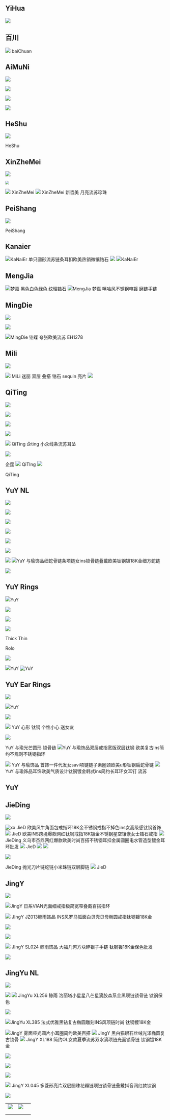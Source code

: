 ## YiHua

![](https://i.etsystatic.com/28765256/r/il/ec8cdf/4191283038/il_1588xN.4191283038_3a3p.jpg)

## 百川

![](https://i.etsystatic.com/28765256/r/il/534e3c/4174512495/il_1588xN.4174512495_13z2.jpg)
baiChuan

## AiMuNi

![](https://i.etsystatic.com/28765256/r/il/2bd8f1/3820469765/il_1588xN.3820469765_s4q3.jpg)

![](https://i.etsystatic.com/28765256/r/il/c5c3d6/3744725542/il_1588xN.3744725542_dug5.jpg)

![](https://i.etsystatic.com/28765256/r/il/2760d1/3796937471/il_1588xN.3796937471_dr3q.jpg)

![](https://i.etsystatic.com/28765256/r/il/bcce08/3746943202/il_1588xN.3746943202_n23u.jpg)

## HeShu

![](https://i.etsystatic.com/28765256/r/il/167977/3918562250/il_1588xN.3918562250_sqo8.jpg)

HeShu

## XinZheMei

![](https://i.etsystatic.com/28765256/r/il/28a6a0/4374237515/il_1588xN.4374237515_ph12.jpg)

<img src="https://i.etsystatic.com/28765256/r/il/27c6e5/4383251889/il_1588xN.4383251889_hx4u.jpg" style="zoom:67%;" />

![](https://i.etsystatic.com/28765256/r/il/702293/4564630552/il_1588xN.4564630552_im02.jpg)
XinZheMei
![](https://i.etsystatic.com/28765256/r/il/e9ce0c/4363014205/il_1588xN.4363014205_pj1g.jpg)
XinZheMei 新哲美 月亮流苏珍珠



## PeiShang

![](https://i.etsystatic.com/28765256/r/il/827f37/3936448216/il_1588xN.3936448216_gqzx.jpg)

PeiShang



## Kanaier

![](https://i.etsystatic.com/28765256/r/il/b42eab/4218946905/il_1588xN.4218946905_rmps.jpg)KaNaiEr 单只圆形流苏链条耳扣欧美热销微镶锆石
![](https://i.etsystatic.com/28765256/r/il/477aff/4171410082/il_1588xN.4171410082_cceo.jpg) ![](https://i.etsystatic.com/28765256/r/il/3e116c/4241154767/il_1588xN.4241154767_d0z0.jpg)KaNaiEr 











## MengJia

![](https://i.etsystatic.com/28765256/r/il/42f7d8/3631927630/il_1588xN.3631927630_24fb.jpg)梦嘉 黑色白色绿色 纹理锆石
![](https://i.etsystatic.com/28765256/r/il/4ecd4e/3851390132/il_1588xN.3851390132_qo1z.jpg)MengJia 梦嘉 嘻哈风不锈钢电镀 磨链手链



## MingDie

![](https://i.etsystatic.com/28765256/r/il/dc02c8/4208362332/il_1588xN.4208362332_jzhj.jpg)

![](https://i.etsystatic.com/28765256/r/il/f317f3/4272141450/il_1588xN.4272141450_mwg3.jpg)

![](https://i.etsystatic.com/28765256/r/il/4a9b20/4664214163/il_1588xN.4664214163_nwcw.jpg)MingDie 铭蝶 夸张欧美流苏 EH1278



## Mili

![](https://i.etsystatic.com/28765256/r/il/3c13a7/4046697625/il_1588xN.4046697625_m32r.jpg)

![](https://i.etsystatic.com/28765256/r/il/9e980b/3919985290/il_1588xN.3919985290_jpcx.jpg) MiLi 迷丽 双层 叠搭 锆石 sequin 亮片 ![](https://i.etsystatic.com/28765256/r/il/998e65/3748703302/il_1588xN.3748703302_jwmu.jpg)



## QiTing  

![](https://i.etsystatic.com/28765256/r/il/f0381d/4061617900/il_1588xN.4061617900_cy8t.jpg)

![](https://i.etsystatic.com/28765256/r/il/3a8b8b/4273299638/il_1588xN.4273299638_t5on.jpg)

![](https://i.etsystatic.com/28765256/r/il/6dd431/4046191823/il_1588xN.4046191823_a7fc.jpg)

![](https://i.etsystatic.com/28765256/r/il/50645a/4047634746/il_680x540.4047634746_3frr.jpg)

![](https://i.etsystatic.com/28765256/r/il/3a8b8b/4273299638/il_1588xN.4273299638_t5on.jpg) QiTing 企ting 小众线条流苏耳坠

![](https://i.etsystatic.com/28765256/r/il/926c4a/4038903079/il_1588xN.4038903079_cgyn.jpg)

企霆
![](https://i.etsystatic.com/28765256/r/il/0188b3/4038420945/il_1588xN.4038420945_h91l.jpg)
QiTIng ![](https://i.etsystatic.com/28765256/r/il/1ef2f1/4109336933/il_1588xN.4109336933_fu88.jpg)

QiTing







## YuY NL

![](https://i.etsystatic.com/28765256/r/il/b44e7b/3785654625/il_1588xN.3785654625_nas6.jpg)



![](https://i.etsystatic.com/28765256/r/il/154a94/4074549578/il_1588xN.4074549578_i0ze.jpg)

![](https://i.etsystatic.com/28765256/r/il/f93f65/3647633998/il_1588xN.3647633998_f5mh.jpg)

![](https://i.etsystatic.com/28765256/r/il/3797db/3935622829/il_1588xN.3935622829_gpmk.jpg)

![](https://i.etsystatic.com/28765256/r/il/0e96b5/3952486137/il_1588xN.3952486137_ocym.jpg)

![](https://i.etsystatic.com/28765256/r/il/a785a1/3868771830/il_1588xN.3868771830_roee.jpg)

![](https://i.etsystatic.com/28765256/r/il/18fd97/4099664808/il_1588xN.4099664808_qe8m.jpg)
![](https://i.etsystatic.com/28765256/r/il/d8ef05/3886163912/il_1588xN.3886163912_t6vx.jpg)YuY 与瑜饰品细蛇骨链条项链女ins锁骨链叠戴欧美钛钢镀18K金细方蛇链

![](https://i.etsystatic.com/28765256/r/il/43c6f4/3744913455/il_1588xN.3744913455_cuyp.jpg)

## YuY Rings



![](https://i.etsystatic.com/28765256/r/il/84315f/3704067263/il_1588xN.3704067263_qbuz.jpg)YuY

![](https://i.etsystatic.com/28765256/r/il/f5996a/3717182543/il_1588xN.3717182543_itci.jpg)

![](https://i.etsystatic.com/28765256/r/il/1a3ce4/3669282408/il_1588xN.3669282408_bxt4.jpg)

![](https://i.etsystatic.com/28765256/r/il/f6b93e/3985297688/il_1588xN.3985297688_myow.jpg)

Thick Thin



Rolo 

![](https://i.etsystatic.com/28765256/r/il/8937ea/3928520657/il_1588xN.3928520657_90qd.jpg)



![](https://i.etsystatic.com/28765256/r/il/aa7dc4/3686161451/il_1588xN.3686161451_c2zr.jpg)YuY
![YuY](https://i.etsystatic.com/28765256/r/il/b00ecb/3703983849/il_1588xN.3703983849_dtcu.jpg) 

## YuY Ear Rings

![](https://i.etsystatic.com/28765256/r/il/3bd2ff/4027067165/il_1588xN.4027067165_hj7u.jpg)

![](https://i.etsystatic.com/28765256/r/il/ce0def/3742443158/il_1588xN.3742443158_fyqb.jpg)YuY



![](https://i.etsystatic.com/28765256/r/il/4ef685/4368936017/il_1588xN.4368936017_om5g.jpg)

![](https://i.etsystatic.com/28765256/r/il/413da4/3732723807/il_1588xN.3732723807_1x60.jpg) YuY 心形 钛钢  个性小心 送女友



![](https://i.etsystatic.com/28765256/r/il/8b85a3/3785731408/il_1588xN.3785731408_clef.jpg)

YuY 与瑜光芒圆形 锁骨链
![](https://i.etsystatic.com/28765256/r/il/45f06d/3704072421/il_1588xN.3704072421_vigi.jpg)YuY 与瑜饰品双层戒指宽版双层钛钢 欧美复古ins简约不规则不锈钢指环

![](https://i.etsystatic.com/28765256/r/il/e66dbb/4155129313/il_1588xN.4155129313_opbr.jpg)
YuY 与瑜饰品 首饰一件代发女savi项链链子素圈颈欧美u形钛钢扁蛇骨链
![](https://i.etsystatic.com/28765256/r/il/646cf7/4031605134/il_1588xN.4031605134_fakj.jpg)
YuY 与瑜饰品耳饰欧美气质设计钛钢镀金韩式ins简约长耳环女耳钉 流苏

## YuY





## JieDing

![](https://i.etsystatic.com/28765256/r/il/703ca5/4740920857/il_1588xN.4740920857_pi6l.jpg)



![xx](https://i.etsystatic.com/28765256/r/il/e2ee11/3751189382/il_1588xN.3751189382_ckfo.jpg
)
JieD 欧美风牛角面包戒指环18K金不锈钢戒指不掉色ins女高级感钛钢首饰
![](https://i.etsystatic.com/28765256/r/il/e6fff1/3746784890/il_1588xN.3746784890_nur0.jpg)
JieD 欧美INS跨境爆款网红钛钢戒指18K镀金不锈钢星空镶嵌女士锆石戒指
![](https://i.etsystatic.com/28765256/r/il/99ef8f/3860636230/il_1588xN.3860636230_7ahv.jpg)
JieDing 义乌市杰鼎网红爆款欧美时尚百搭不锈钢耳扣金属圆圈电水管造型镀金耳环批发
![](https://i.etsystatic.com/28765256/r/il/93a941/3796750975/il_1588xN.3796750975_baxo.jpg) JieD ![](https://i.etsystatic.com/28765256/r/il/07e4bf/3818122653/il_1588xN.3818122653_9b21.jpg)
![](https://i.etsystatic.com/28765256/r/il/0b6af3/3950155686/il_1588xN.3950155686_o61q.jpg) 

![](https://i.etsystatic.com/28765256/r/il/864fdb/3757720257/il_1588xN.3757720257_hv95.jpg)

JieDing 抛光刀片链蛇链小米珠链双层脚链 
![](https://i.etsystatic.com/28765256/r/il/aa43f7/4356528796/il_1588xN.4356528796_9nji.jpg)  JieD

## JingY

![](https://i.etsystatic.com/28765256/r/il/e9c453/3882132611/il_1588xN.3882132611_rz1u.jpg) 


![](https://i.etsystatic.com/28765256/r/il/06b002/3674610046/il_1588xN.3674610046_d8uq.jpg)JingY 日系VIAN光面细戒指极简宽窄叠戴百搭指环

![](https://i.etsystatic.com/28765256/r/il/3334ce/3664932614/il_1588xN.3664932614_t7ii.jpg)
JIngY JZ013鲸雨饰品 INS风罗马弧面白贝壳贝母椭圆戒指钛钢镀18K金

![](https://i.etsystatic.com/28765256/r/il/e91f5f/3904795644/il_1588xN.3904795644_ztxf.jpg)



![](https://i.etsystatic.com/28765256/r/il/12858e/4614031231/il_1588xN.4614031231_hizb.jpg)





![](https://i.etsystatic.com/28765256/r/il/936345/4612458593/il_1588xN.4612458593_kkv4.jpg)
JIngY SL024  鲸雨饰品 大福几何方块碎银子手链 钛钢镀18K金保色批发

![](https://i.etsystatic.com/28765256/r/il/bd8a90/3998142897/il_1588xN.3998142897_4gcv.jpg)

## JingYu NL

![](https://i.etsystatic.com/28765256/r/il/f8a912/4270516503/il_1588xN.4270516503_a281.jpg)

![](https://cbu01.alicdn.com/cms/upload/detail/2012/bg-mask.png)
![](https://i.etsystatic.com/28765256/r/il/669296/3825315079/il_1588xN.3825315079_bvkn.jpg)
JingYu XL256 鲸雨 洛丽塔小星星八芒星滴胶森系金黑项链锁骨链 钛钢保色


![](https://i.etsystatic.com/28765256/r/il/cbda5a/4435833790/il_1588xN.4435833790_4317.jpg)

![](https://i.etsystatic.com/28765256/r/il/eec598/3998546432/il_1588xN.3998546432_st0p.jpg)JingYu XL385 法式优雅黑钻复古椭圆雕刻INS风项链时尚 钛钢镀18K金

![](https://i.etsystatic.com/28765256/r/il/50f1c5/4073005550/il_1588xN.4073005550_mk8v.jpg)JingY 雾面哑光圆片小耳圈简约欧美百搭
![](https://i.etsystatic.com/28765256/r/il/cd0b1f/3898964938/il_1588xN.3898964938_fz85.jpg) JingY 黑白猫眼石丝绒光泽椭圆复古锁骨
![](https://i.etsystatic.com/28765256/r/il/1e70f9/3982594800/il_1588xN.3982594800_fa3t.jpg)
JingY XL188 简约OL女款夏季流苏双水滴项链光面锁骨链 钛钢镀18K金

![](https://i.etsystatic.com/28765256/r/il/33002f/4270494885/il_1588xN.4270494885_ituh.jpg)


![](https://i.etsystatic.com/28765256/r/il/6445da/4297529915/il_1588xN.4297529915_ph43.jpg)

![](https://i.etsystatic.com/28765256/r/il/f1ee62/4425795082/il_1588xN.4425795082_964a.jpg)

![](https://i.etsystatic.com/28765256/r/il/dbf640/4145288916/il_1588xN.4145288916_ktgq.jpg)
JingY XL045  多菱形亮片双层圆珠花瓣链项链锁骨链叠戴抖音网红款钛钢

![](https://i.etsystatic.com/28765256/r/il/e47e40/4127843571/il_1588xN.4127843571_t6ly.jpg)

|                                                              |                                                              |      |
| ------------------------------------------------------------ | ------------------------------------------------------------ | ---- |
| ![](https://i.etsystatic.com/28765256/r/il/1e70f9/3982594800/il_1588xN.3982594800_fa3t.jpg) | ![](https://i.etsystatic.com/28765256/r/il/cd0b1f/3898964938/il_1588xN.3898964938_fz85.jpg) |      |
|                                                              |                                                              |      |
|                                                              |                                                              |      |

​     
